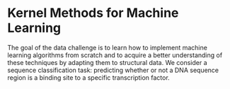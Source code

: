 # Kernel Methods for Machine Learning
The goal of the data challenge is to learn how to implement machine learning algorithms from scratch and to acquire a better understanding of these techniques by adapting them to structural data. We consider a sequence classification task: predicting whether or not a DNA sequence region is a binding site to a specific transcription factor.
